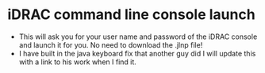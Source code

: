 # iDRAC command line console launch


* This will ask you for your user name and password of the iDRAC console and launch it for you. No need to download the .jlnp file!
* I have built in the java keyboard fix that another guy did I will update this with a link to his work when I find it.
